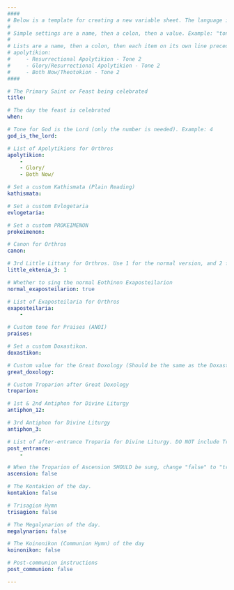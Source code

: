 ```yaml
---
####
# Below is a template for creating a new variable sheet. The language is YAML.
#
# Simple settings are a name, then a colon, then a value. Example: "tone: 6"
# 
# Lists are a name, then a colon, then each item on its own line preceded by 4 spaces and a dash. Example:
# apolytikion:
#     - Resurrectional Apolytikion - Tone 2
#     - Glory/Resurrectional Apolytikion - Tone 2
#     - Both Now/Theotokion - Tone 2
####

# The Primary Saint or Feast being celebrated
title: 

# The day the feast is celebrated
when: 

# Tone for God is the Lord (only the number is needed). Example: 4
god_is_the_lord:

# List of Apolytikions for Orthros
apolytikion:
    - 
    - Glory/
    - Both Now/

# Set a custom Kathismata (Plain Reading)
kathismata: 

# Set a custom Evlogetaria
evlogetaria: 

# Set a custom PROKEIMENON
prokeimenon: 

# Canon for Orthros
canon: 

# 3rd Little Littany for Orthros. Use 1 for the normal version, and 2 for the version without "Exalt ye the Lord Our God..."
little_ektenia_3: 1

# Whether to sing the normal Eothinon Exaposteilarion
normal_exaposteilarion: true

# List of Exaposteilaria for Orthros
exaposteilaria:
    - 

# Custom tone for Praises (ANOI)
praises: 

# Set a custom Doxastikon.
doxastikon: 

# Custom value for the Great Doxology (Should be the same as the Doxastikon)
great_doxology: 

# Custom Troparion after Great Doxology
troparion: 

# 1st & 2nd Antiphon for Divine Liturgy
antiphon_12: 

# 3rd Antiphon for Divine Liturgy
antiphon_3: 

# List of after-entrance Troparia for Divine Liturgy. DO NOT include Troparion of Ascension
post_entrance:
    - 

# When the Troparion of Ascension SHOULD be sung, change "false" to "true"
ascension: false

# The Kontakion of the day.
kontakion: false

# Trisagion Hymn
trisagion: false

# The Megalynarion of the day.
megalynarion: false

# The Koinonikon (Communion Hymn) of the day
koinonikon: false

# Post-communion instructions
post_communion: false

---
```


